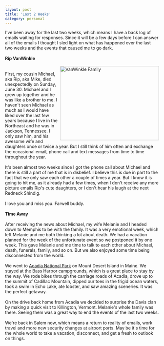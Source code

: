 ```yaml
---
layout: post
title: 'Last 2 Weeks'
category: personal
---
```


I've been away for the last two weeks, which means I have a back log of emails waiting for responses.  Since it will be a few days before I can answer all of the emails I thought I sled light on what has happened over the last two weeks and the events that caused me to go dark.<br /><br /><b>Rip VanWinkle</b><br /><br /><img src="http://www.thecave.com/images/blogimages/theripvanwinkles.jpg" border="0" alt="VanWinkle Family" width="324" height="243" align="right" /><br />First, my cousin Michael, aka Rip, aka Mike, died unexpectedly on Sunday, June 30.  Michael and I grew up together and he was like a brother to me.  I haven't seen Michael as much as I would have liked over the last few years because I live in the Northeast and he was in Jackson, Tennessee.  I only saw him, and his awesome wife and daughters once or twice a year.  But I still think of him often and exchange the occasional email, phone call and text messages from time to time throughout the year.<br /><br />It's been almost two weeks since I got the phone call about Michael and there is still a part of me that is in disbelief.  I believe this is due in part to the fact that we only saw each other a couple of times a year.  But I know it is going to hit me, as it already had a few times, when I don't receive any more picture emails Rip's cute daughters, or I don't hear his laugh at the next Redneck Shindig.  <br /><br />I love you and miss you.  Farwell buddy.  <br /><br /><b>Time Away</b><br /><br />After receiving the news about Michael, my wife Melanie and I headed down to Memphis to be with the family.  It was a very emotional week, which left Melanie and me both thinking a lot about death.  We had a vacation planned for the week of the unfortunate event so we postponed it by one week.  This gave Melanie and me time to talk to each other about Michael, death, funerals, family, and so on.  But we also enjoyed some time being disconnected from the world.<br /><br />We went to <a href="http://www.nps.gov/acad/">Acadia National Park</a> on Mount Desert Island in Maine.  We stayed at the <a href="http://www.bassharbor.com/">Bass Harbor campgrounds</a>, which is a great place to stay by the way.  We rode bikes through the carriage roads of Acadia, drove up to the summit of Cadillac Mountain, dipped our toes in the frigid ocean waters, took a swim in Echo Lake, ate lobster, and saw amazing sceneries.  It was the perfect getaway.<br /><br />On the drive back home from Acadia we decided to surprise the Davis clan by making a quick visit to Killington, Vermont.  Melanie's whole family was there.  Seeing them was a great way to end the events of the last two weeks.<br /><br />We're back in Salem now, which means a return to reality of emails, work travel and more new security changes at airport ports.  May be it's time for the whole world to take a vacation, disconnect, and get a fresh to outlook on things.
